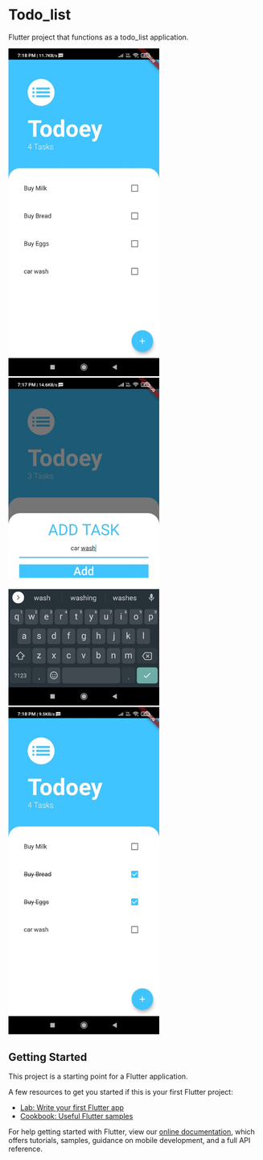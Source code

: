 # Todo_list

Flutter project that functions as a todo_list application. 

<img src='https://github.com/Arth-999/Images/blob/main/1.jpg' width='300'>                 <img src='https://github.com/Arth-999/Images/blob/main/todo2.jpg' width='300'>                                                       <img src='https://github.com/Arth-999/Images/blob/main/todo3.jpg' width='300'>


## Getting Started

This project is a starting point for a Flutter application.

A few resources to get you started if this is your first Flutter project:

- [Lab: Write your first Flutter app](https://flutter.dev/docs/get-started/codelab)
- [Cookbook: Useful Flutter samples](https://flutter.dev/docs/cookbook)

For help getting started with Flutter, view our
[online documentation](https://flutter.dev/docs), which offers tutorials,
samples, guidance on mobile development, and a full API reference.
